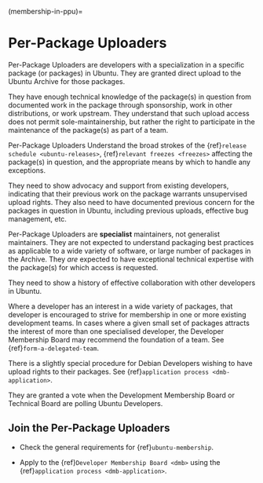 (membership-in-ppu)=
# Per-Package Uploaders

Per-Package Uploaders are developers with a specialization in a specific package (or packages) in Ubuntu.
They are granted direct upload to the Ubuntu Archive for those packages.

They have enough technical knowledge of the package(s) in question from documented work in the package through sponsorship, work in other distributions, or work upstream.
They understand that such upload access does not permit sole-maintainership, but rather the right to participate in the maintenance of the package(s) as part of a team.

Per-Package Uploaders Understand the broad strokes of the {ref}`release schedule <ubuntu-releases>`, {ref}`relevant freezes <freezes>` affecting the package(s) in question, and the appropriate means by which to handle any exceptions.

They need to show advocacy and support from existing developers, indicating that their previous work on the package warrants unsupervised upload rights.
They also need to have documented previous concern for the packages in question in Ubuntu, including previous uploads, effective bug management, etc.

Per-Package Uploaders are **specialist** maintainers, not generalist maintainers.
They are not expected to understand packaging best practices as applicable to a wide variety of software, or large number of packages in the Archive.
They *are* expected to have exceptional technical expertise with the package(s) for which access is requested.

They need to show a history of effective collaboration with other developers in Ubuntu.

Where a developer has an interest in a wide variety of packages, that developer is encouraged to strive for membership in one or more existing development teams.
In cases where a given small set of packages attracts the interest of more than one specialised developer, the Developer Membership Board may recommend the foundation of a team.
See {ref}`form-a-delegated-team`.

There is a slightly special procedure for Debian Developers wishing to have upload rights to their packages. See {ref}`application process <dmb-application>`.

They are granted a vote when the Development Membership Board or Technical Board are polling Ubuntu Developers.


## Join the Per-Package Uploaders

* Check the general requirements for {ref}`ubuntu-membership`.

* Apply to the {ref}`Developer Membership Board <dmb>` using the
  {ref}`application process <dmb-application>`.


